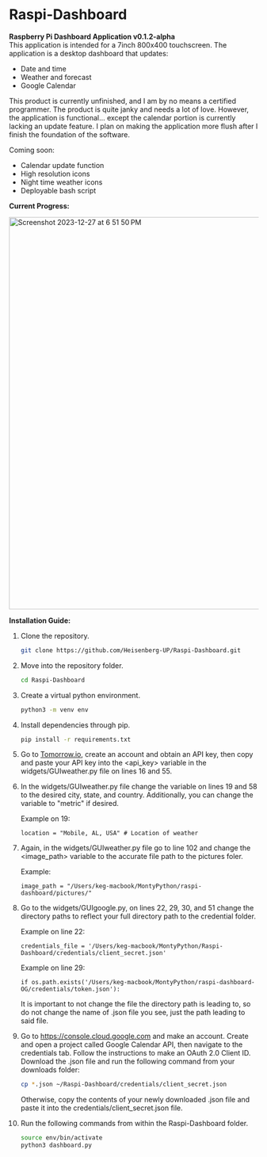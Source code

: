 # Raspi-Dashboard
**Raspberry Pi Dashboard Application v0.1.2-alpha**      
This application is intended for a 7inch 800x400 touchscreen. The application is a desktop dashboard that updates:
- Date and time
- Weather and forecast
- Google Calendar

This product is currently unfinished, and I am by no means a certified programmer. The product is quite janky and needs a lot of love. However, the application is functional... except the calendar portion is currently lacking an update feature. I plan on making the application more flush after I finish the foundation of the software.

Coming soon:
- Calendar update function
- High resolution icons
- Night time weather icons
- Deployable bash script

**Current Progress:**

<img width="792" alt="Screenshot 2023-12-27 at 6 51 50 PM" src="https://github.com/Heisenberg-UP/Raspi-Dashboard/assets/99283516/789649ef-d56b-475a-aec4-593d8bdf3dd4">  


**Installation Guide:**

1. Clone the repository.
   ```bash
   git clone https://github.com/Heisenberg-UP/Raspi-Dashboard.git
   ```

2. Move into the repository folder.
   ```bash
   cd Raspi-Dashboard
   ```

3. Create a virtual python environment.
   ```bash
   python3 -m venv env
   ```

4. Install dependencies through pip.
   ```bash
   pip install -r requirements.txt
   ```

5. Go to [Tomorrow.io](https://www.tomorrow.io/), create an account and obtain an API key, then copy and paste your API key into the <api_key> variable in the widgets/GUIweather.py file on lines 16 and 55.

6. In the widgets/GUIweather.py file change the <location> variable on lines 19 and 58 to the desired city, state, and country. Additionally, you can change the <units> variable to "metric" if desired.

   Example on 19:
   ```python3
   location = "Mobile, AL, USA" # Location of weather
   ```

8. Again, in the widgets/GUIweather.py file go to line 102 and change the <image_path> variable to the accurate file path to the pictures foler.

   Example:
   ```python3
   image_path = "/Users/keg-macbook/MontyPython/raspi-dashboard/pictures/"
   ```

10. Go to the widgets/GUIgoogle.py, on lines 22, 29, 30, and 51 change the directory paths to reflect your full directory path to the credential folder.

    Example on line 22:
    ```python3
    credentials_file = '/Users/keg-macbook/MontyPython/Raspi-Dashboard/credentials/client_secret.json'
    ```
    Example on line 29:
    ```python3
    if os.path.exists('/Users/keg-macbook/MontyPython/raspi-dashboard-OG/credentials/token.json'):
    ```
    It is important to not change the file the directory path is leading to, so do not change the name of .json file you see, just the path leading to said file.

11. Go to https://console.cloud.google.com and make an account. Create and open a project called Google Calendar API, then navigate to the credentials tab. Follow the instructions to make an OAuth 2.0 Client ID. Download the .json file and run the following command from your downloads folder:
    ```bash
    cp *.json ~/Raspi-Dashboard/credentials/client_secret.json
    ```
    Otherwise, copy the contents of your newly downloaded .json file and paste it into the credentials/client_secret.json file.

12. Run the following commands from within the Raspi-Dashboard folder.
    ```bash
    source env/bin/activate
    python3 dashboard.py
    ```
